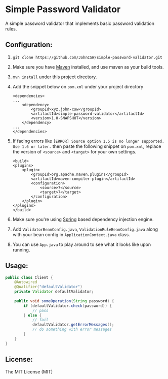 # Simple Password Validator
A simple password validator that implements basic password validation rules.
## Configuration:
1. `git clone https://github.com/JohnCSW/simple-password-validator.git`
2.  Make sure you have [Maven](https://maven.apache.org/) installed,
    and use maven as your build tools.
3. `mvn install` under this project directory.
4. Add the snippet below on `pom.xml` under your project directory

    ```
    <dependencies>
    ...
        <dependency>
            <groupId>xyz.john-csw</groupId>
            <artifactId>simple-password-validator</artifactId>
            <version>1.0-SNAPSHOT</version>
        </dependency>
    ...
    </dependencies>
    ```

5. If facing errors like 
`[ERROR] Source option 1.5 is no longer supported. Use 1.6 or later.`
then paste the following snippet on `pom.xml`, replace the version of
`<source>` and `<target>` for your own settings.

    ```
    <build>
    <plugins>
        <plugin>
            <groupId>org.apache.maven.plugins</groupId>
            <artifactId>maven-compiler-plugin</artifactId>
            <configuration>
                <source>7</source>
                <target>7</target>
            </configuration>
        </plugin>
    </plugins>
    </build>
    ```
6. Make sure you're using [Spring](https://spring.io/projects/spring-framework) based dependency injection engine.
7. Add `ValidatorBeanConfig.java`, `ValidationRuleBeanConfig.java` along with your bean config in
`ApplicationContext.java` class.
8. You can use `App.java` to play around to see what it looks like
   upon running.
## Usage:

```java
public class Client {
    @Autowired
    @Qualifier("defaultValidator")
    private Validator defaultValidator;
    
    public void someOperation(String password) {
        if (defaultValidator.check(password)) {
            // pass
        } else {
            // fail
            defaultValidator.getErrorMessages();
            // do something with error messages
        }
    }
}
```
## License:
The MIT License (MIT)
